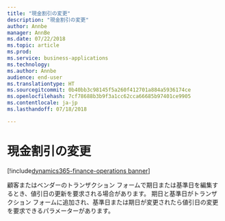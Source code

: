 ```yaml
---
title: "現金割引の変更"
description: "現金割引の変更"
author: Annbe
manager: AnnBe
ms.date: 07/22/2018
ms.topic: article
ms.prod: 
ms.service: business-applications
ms.technology: 
ms.author: Annbe
audience: end-user
ms.translationtype: HT
ms.sourcegitcommit: 0b40bb3c98145f5a260f412701a884a5936174ce
ms.openlocfilehash: 7cf78688b3b9f3a1cc62cca66685b97401ce9905
ms.contentlocale: ja-jp
ms.lasthandoff: 07/18/2018

---
```

#  <a name="change-cash-discounts"></a>現金割引の変更

[!include[dynamics365-finance-operations banner](../includes/dynamics365-finance-operations.md)]



顧客またはベンダーのトランザクション フォームで期日または基準日を編集するとき、値引日の更新を要求される場合があります。 期日と基準日がトランザクション フォームに追加され、基準日または期日が変更されたら値引日の変更を要求できるパラメーターがあります。
